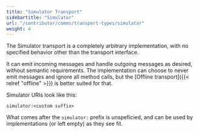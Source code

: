 ```yaml
---
title: "Simulator Transport"
sidebartitle: "Simulator"
url: "/contributor/comms/transport-types/simulator"
weight: 4
---
```


The Simulator transport is a completely arbitrary implementation, with no specified behavior other than the transport interface. 

It can emit incoming messages and handle outgoing messages as desired, without semantic requirements. The implementation can choose to never emit messages and ignore all method calls, but the [Offline transport]({{< relref "offline" >}}) is better suited for that.

Simulator URIs look like this:

```
simulator:<custom suffix>
```

What comes after the `simulator:` prefix is unspeficied, and can be used by implementations (or left empty) as they see fit.